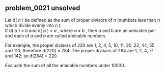 ## problem_0021 unsolved
Let d( _n_ ) be defined as the sum of proper divisors of _n_ (numbers less
than _n_ which divide evenly into _n_ ).  
If d( _a_ ) = _b_ and d( _b_ ) = _a_ , where _a_ ≠ _b_ , then _a_ and _b_ are
an amicable pair and each of _a_ and _b_ are called amicable numbers.

For example, the proper divisors of 220 are 1, 2, 4, 5, 10, 11, 20, 22, 44, 55
and 110; therefore d(220) = 284. The proper divisors of 284 are 1, 2, 4, 71
and 142; so d(284) = 220.

Evaluate the sum of all the amicable numbers under 10000.

